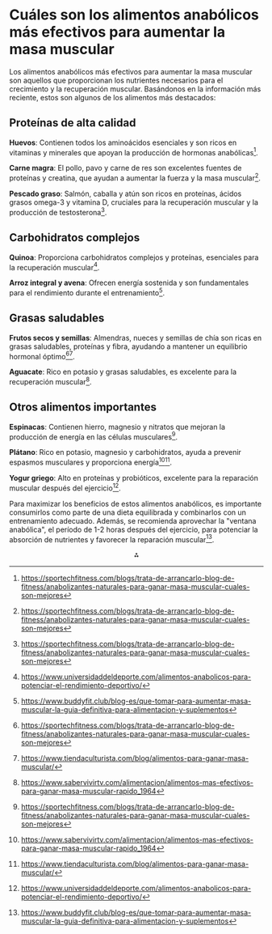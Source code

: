 # Cuáles son los alimentos anabólicos más efectivos para aumentar la masa muscular

Los alimentos anabólicos más efectivos para aumentar la masa muscular son aquellos que proporcionan los nutrientes necesarios para el crecimiento y la recuperación muscular. Basándonos en la información más reciente, estos son algunos de los alimentos más destacados:

## Proteínas de alta calidad

**Huevos**: Contienen todos los aminoácidos esenciales y son ricos en vitaminas y minerales que apoyan la producción de hormonas anabólicas[^3].

**Carne magra**: El pollo, pavo y carne de res son excelentes fuentes de proteínas y creatina, que ayudan a aumentar la fuerza y la masa muscular[^3].

**Pescado graso**: Salmón, caballa y atún son ricos en proteínas, ácidos grasos omega-3 y vitamina D, cruciales para la recuperación muscular y la producción de testosterona[^3].

## Carbohidratos complejos

**Quinoa**: Proporciona carbohidratos complejos y proteínas, esenciales para la recuperación muscular[^2].

**Arroz integral y avena**: Ofrecen energía sostenida y son fundamentales para el rendimiento durante el entrenamiento[^1].

## Grasas saludables

**Frutos secos y semillas**: Almendras, nueces y semillas de chía son ricas en grasas saludables, proteínas y fibra, ayudando a mantener un equilibrio hormonal óptimo[^3][^5].

**Aguacate**: Rico en potasio y grasas saludables, es excelente para la recuperación muscular[^4].

## Otros alimentos importantes

**Espinacas**: Contienen hierro, magnesio y nitratos que mejoran la producción de energía en las células musculares[^3].

**Plátano**: Rico en potasio, magnesio y carbohidratos, ayuda a prevenir espasmos musculares y proporciona energía[^4][^5].

**Yogur griego**: Alto en proteínas y probióticos, excelente para la reparación muscular después del ejercicio[^2].

Para maximizar los beneficios de estos alimentos anabólicos, es importante consumirlos como parte de una dieta equilibrada y combinarlos con un entrenamiento adecuado. Además, se recomienda aprovechar la "ventana anabólica", el período de 1-2 horas después del ejercicio, para potenciar la absorción de nutrientes y favorecer la reparación muscular[^1].

<div style="text-align: center">⁂</div>

[^1]: https://www.buddyfit.club/blog-es/que-tomar-para-aumentar-masa-muscular-la-guia-definitiva-para-alimentacion-y-suplementos

[^2]: https://www.universidaddeldeporte.com/alimentos-anabolicos-para-potenciar-el-rendimiento-deportivo/

[^3]: https://sportechfitness.com/blogs/trata-de-arrancarlo-blog-de-fitness/anabolizantes-naturales-para-ganar-masa-muscular-cuales-son-mejores

[^4]: https://www.sabervivirtv.com/alimentacion/alimentos-mas-efectivos-para-ganar-masa-muscular-rapido_1964

[^5]: https://www.tiendaculturista.com/blog/alimentos-para-ganar-masa-muscular/

[^6]: https://www.menshealth.com/es/nutricion-dietetica/a28975974/mejores-suplementos-ganar-musculo-cuando-tomarlos/

[^7]: https://www.academianutricionydietetica.org/nutricion-deportiva/comer-ganar-masa-muscular-expertos/

[^8]: https://www.labolsadelcorredor.com/claves-de-la-dieta-anabolica-para-aumentar-volumen-muscular/

